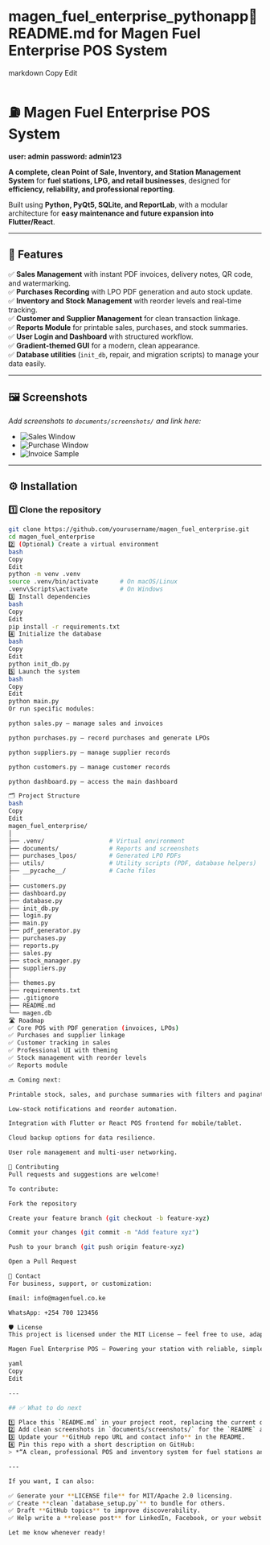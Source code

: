 # magen_fuel_enterprise_pythonapp📌 README.md for Magen Fuel Enterprise POS System
markdown
Copy
Edit
# ⛽️ Magen Fuel Enterprise POS System

**user: admin**
**password: admin123**

**A complete, clean Point of Sale, Inventory, and Station Management System** for **fuel stations, LPG, and retail businesses**, designed for **efficiency, reliability, and professional reporting**.

Built using **Python, PyQt5, SQLite, and ReportLab**, with a modular architecture for **easy maintenance and future expansion into Flutter/React**.

---

## 🚀 Features

✅ **Sales Management** with instant PDF invoices, delivery notes, QR code, and watermarking.  
✅ **Purchases Recording** with LPO PDF generation and auto stock update.  
✅ **Inventory and Stock Management** with reorder levels and real-time tracking.  
✅ **Customer and Supplier Management** for clean transaction linkage.  
✅ **Reports Module** for printable sales, purchases, and stock summaries.  
✅ **User Login and Dashboard** with structured workflow.  
✅ **Gradient-themed GUI** for a modern, clean appearance.  
✅ **Database utilities** (`init_db`, repair, and migration scripts) to manage your data easily.

---

## 🖼️ Screenshots

_Add screenshots to `documents/screenshots/` and link here:_

- ![Sales Window](documents/screenshots/sales_window.png)
- ![Purchase Window](documents/screenshots/purchase_window.png)
- ![Invoice Sample](documents/screenshots/invoice_sample.png)

---

## ⚙️ Installation

### 1️⃣ Clone the repository

```bash
git clone https://github.com/yourusername/magen_fuel_enterprise.git
cd magen_fuel_enterprise
2️⃣ (Optional) Create a virtual environment
bash
Copy
Edit
python -m venv .venv
source .venv/bin/activate      # On macOS/Linux
.venv\Scripts\activate         # On Windows
3️⃣ Install dependencies
bash
Copy
Edit
pip install -r requirements.txt
4️⃣ Initialize the database
bash
Copy
Edit
python init_db.py
5️⃣ Launch the system
bash
Copy
Edit
python main.py
Or run specific modules:

python sales.py – manage sales and invoices

python purchases.py – record purchases and generate LPOs

python suppliers.py – manage supplier records

python customers.py – manage customer records

python dashboard.py – access the main dashboard

🗂️ Project Structure
bash
Copy
Edit
magen_fuel_enterprise/
│
├── .venv/                  # Virtual environment
├── documents/              # Reports and screenshots
├── purchases_lpos/         # Generated LPO PDFs
├── utils/                  # Utility scripts (PDF, database helpers)
├── __pycache__/            # Cache files
│
├── customers.py
├── dashboard.py
├── database.py
├── init_db.py
├── login.py
├── main.py
├── pdf_generator.py
├── purchases.py
├── reports.py
├── sales.py
├── stock_manager.py
├── suppliers.py
│
├── themes.py
├── requirements.txt
├── .gitignore
├── README.md
└── magen.db
🛣️ Roadmap
✅ Core POS with PDF generation (invoices, LPOs)
✅ Purchases and supplier linkage
✅ Customer tracking in sales
✅ Professional UI with theming
✅ Stock management with reorder levels
✅ Reports module

🔜 Coming next:

Printable stock, sales, and purchase summaries with filters and pagination.

Low-stock notifications and reorder automation.

Integration with Flutter or React POS frontend for mobile/tablet.

Cloud backup options for data resilience.

User role management and multi-user networking.

🤝 Contributing
Pull requests and suggestions are welcome!

To contribute:

Fork the repository

Create your feature branch (git checkout -b feature-xyz)

Commit your changes (git commit -m "Add feature xyz")

Push to your branch (git push origin feature-xyz)

Open a Pull Request

📧 Contact
For business, support, or customization:

Email: info@magenfuel.co.ke

WhatsApp: +254 700 123456

🛡️ License
This project is licensed under the MIT License – feel free to use, adapt, and improve it for your station or retail business.

Magen Fuel Enterprise POS – Powering your station with reliable, simple, professional tools.

yaml
Copy
Edit

---

## ✅ What to do next

1️⃣ Place this `README.md` in your project root, replacing the current one.  
2️⃣ Add clean screenshots in `documents/screenshots/` for the `README` and GitHub display.  
3️⃣ Update your **GitHub repo URL and contact info** in the README.  
4️⃣ Pin this repo with a short description on GitHub:
> *“A clean, professional POS and inventory system for fuel stations and LPG businesses with PDF reporting and modular architecture.”*

---

If you want, I can also:

✅ Generate your **LICENSE file** for MIT/Apache 2.0 licensing.  
✅ Create **clean `database_setup.py`** to bundle for others.  
✅ Draft **GitHub topics** to improve discoverability.  
✅ Help write a **release post** for LinkedIn, Facebook, or your website to attract customers and investors confidently.

Let me know whenever ready!
